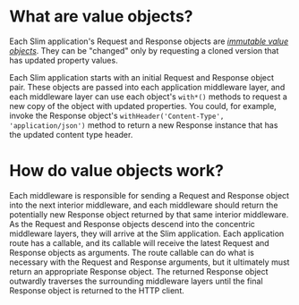 # What are value objects?

Each Slim application's Request and Response objects are [_immutable value objects_](http://en.wikipedia.org/wiki/Value_object). They can be "changed" only by requesting a cloned version that has updated property values.

Each Slim application starts with an initial Request and Response object pair. These objects are passed into each application middleware layer, and each middleware layer can use each object's `with*()` methods to request a new copy of the object with updated properties. You could, for example, invoke the Response object's `withHeader('Content-Type', 'application/json')` method to return a new Response instance that has the updated content type header.

# How do value objects work?

Each middleware is responsible for sending a Request and Response object into the next interior middleware, and each middleware should return the potentially new Response object returned by that same interior middleware. As the Request and Response objects descend into the concentric middleware layers, they will arrive at the Slim application. Each application route has a callable, and its callable will receive the latest Request and Response objects as arguments. The route callable can do what is necessary with the Request and Response arguments, but it ultimately must return an appropriate Response object. The returned Response object outwardly traverses the surrounding middleware layers until the final Response object is returned to the HTTP client.

